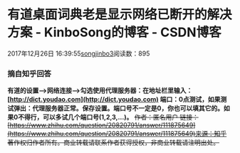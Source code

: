 # 有道桌面词典老是显示网络已断开的解决方案 - KinboSong的博客 - CSDN博客
2017年12月26日 16:39:55[songjinbo3](https://me.csdn.net/KinboSong)阅读数：895
### 摘自知乎回答
**有道的设置–>网络连接–>勾选使用代理服务器：在地址栏里输入：[http://dict.youdao.com](http://dict.youdao.com)    端口：0点测试，如果测试弹出：代理服务器正常。保存设置。端口号不一定是0，你也可以填其它的。如果0不得行，可以多试几个端口号(1,2,3,…)。**
~~作者：匿名用户 链接：[https://www.zhihu.com/question/20820791/answer/111875649](https://www.zhihu.com/question/20820791/answer/111875649)来源：知乎 著作权归作者所有。商业转载请联系作者获得授权，非商业转载请注明出处。~~
